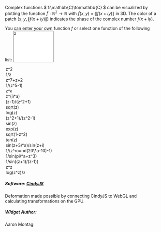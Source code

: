 <script type="text/javascript" src="https://cdnjs.cloudflare.com/ajax/libs/mathjax/2.7.0/MathJax.js?config=TeX-AMS-MML_HTMLorMML"></script>
<script type="text/x-mathjax-config">
  MathJax.Hub.Config({tex2jax: {inlineMath: [['$','$'], ['\\(','\\)']]}});
</script>

Complex functions $ f:\mathbb{C}\to\mathbb{C} $ can be visualized by plotting the function $\tilde f: \mathbb{R^2} \to \mathbb{R}$ with $\tilde f(x,y) = \|f(x + i y)\|$ in 3D. The color of a patch $(x, y, \|f(x + i y)\|)$ indicates [the phase](../ComplexExplorer) of the complex number $f(x + i y)$.

You can enter your own function $f$ or select one function of the following list:
<select id="sel" size="6" style="width:10em;"><option data-a="1">z</option>
  <option data-zoom=".15">z^2</option>
  <option data-a="1" data-zoom="0.1">1/z</option>
  <option data-zoom="0.1">z^7+z+2</option>
  <option data-a="1" data-zoom="0.1">1/(z^5-1)</option>
  <option data-a="1">z^a</option>
  <option data-a="1">z^(i\*a)</option>
  <option data-a="1">(z-1)/(z^2+1)</option>
  <option data-a="1">sqrt(z)</option>
  <option data-a="1">log(z)</option>
  <option data-a="1">(z^2+1)/(z^2-1)</option>
  <option data-a="1">sin(z)</option>
  <option data-a="1">exp(z)</option>
  <option data-a="1">sqrt(1-z^2)</option>
  <option data-a="1" data-zoom="0">tan(z)</option>
  <option data-a=".2">sin(z+3\*a)/sin(z+i)</option>
  <option data-a="1">1/(z^round(20\*a-10)-1)</option>
  <option data-a="1/3" data-zoom="0.1">1/sin(pi\*a+z^3)</option>
  <option data-a="1" data-zoom="0.1">1/sin((z+1)/(z-1))</option>
  <option data-a="1" data-zoom="-.2">z^z</option>
  <option data-a="1" data-zoom="-.2">log(z^z)/z</option>
</select>
<script type="text/javascript">
var select = document.getElementById("sel");
select.addEventListener('change', function(event) {
document.getElementById('inp').value = this.value;
cdy.evokeCS('fun(z) := (' + this.value + '); init();');

var a = this.options[this.selectedIndex].getAttribute("data-a") || .5;
cdy.evokeCS('seta(' + a + ')');

var zoom = this.options[this.selectedIndex].getAttribute("data-zoom");
if(zoom) cdy.evokeCS('setzoom(' + zoom + ')');

}, false);
</script>

##### Software: <a href="http://cindyjs.org">CindyJS</a><br>
  Deformation made possible by connecting CindyJS to
  WebGL and calculating transformations on the GPU.

##### Widget Author:
  Aaron Montag
